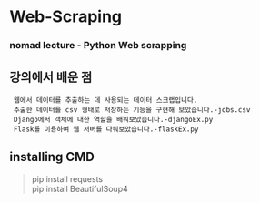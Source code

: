 # Web-Scraping
### nomad lecture - Python Web scrapping

## 강의에서 배운 점
```
 웹에서 데이터를 추출하는 데 사용되는 데이터 스크랩입니다.    
 추출한 데이터를 csv 형태로 저장하는 기능을 구현해 보았습니다.-jobs.csv    
 Django에서 객체에 대한 역할을 배워보았습니다.-djangoEx.py   
 Flask를 이용하여 웹 서버를 다뤄보았습니다.-flaskEx.py
```

## installing CMD
> pip install requests    
> pip install BeautifulSoup4 
